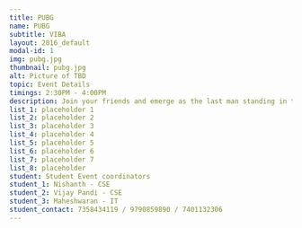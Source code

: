 ```yaml
---
title: PUBG
name: PUBG
subtitle: VIBA
layout: 2016_default
modal-id: 1
img: pubg.jpg
thumbnail: pubg.jpg
alt: Picture of TBD
topic: Event Details
timings: 2:30PM - 4:00PM
description: Join your friends and emerge as the last man standing in the infamous competitive survival shooter game,PlayerUnknown's Battlegrounds.                                                                                  
list_1: placeholder 1             
list_2: placeholder 2                                                                
list_3: placeholder 3                                                                        
list_4: placeholder 4                                                                                
list_5: placeholder 5                                                                                                                  
list_6: placeholder 6                                              
list_7: placeholder 7                                                             
list_8: placeholder                                      
student: Student Event coordinators
student_1: Nishanth - CSE
student_2: Vijay Pandi - CSE
student_3: Maheshwaran - IT       
student_contact: 7358434119 / 9790859890 / 7401132306
---
```


